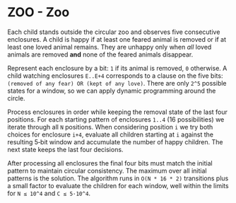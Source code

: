 # ZOO - Zoo

Each child stands outside the circular zoo and observes five consecutive
enclosures.  A child is happy if at least one feared animal is removed or if at
least one loved animal remains.  They are unhappy only when *all* loved animals
are removed **and** none of the feared animals disappear.

Represent each enclosure by a bit: `1` if its animal is removed, `0` otherwise.
A child watching enclosures `E..E+4` corresponds to a clause on the five bits:
`(removed of any fear) OR (kept of any love)`.  There are only `2^5` possible
states for a window, so we can apply dynamic programming around the circle.

Process enclosures in order while keeping the removal state of the last four
positions.  For each starting pattern of enclosures `1..4` (16 possibilities) we
iterate through all `N` positions.  When considering position `i` we try both
choices for enclosure `i+4`, evaluate all children starting at `i` against the
resulting 5‑bit window and accumulate the number of happy children.  The next
state keeps the last four decisions.

After processing all enclosures the final four bits must match the initial
pattern to maintain circular consistency.  The maximum over all initial patterns
is the solution.  The algorithm runs in `O(N * 16 * 2)` transitions plus a small
factor to evaluate the children for each window, well within the limits for
`N ≤ 10^4` and `C ≤ 5·10^4`.
